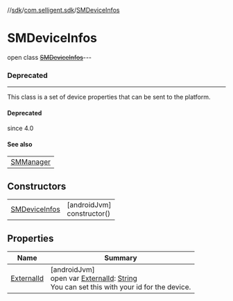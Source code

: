 //[sdk](../../../index.md)/[com.selligent.sdk](../index.md)/[SMDeviceInfos](index.md)

# SMDeviceInfos

open class [~~SMDeviceInfos~~](index.md)---

### Deprecated

---

This class is a set of device properties that can be sent to the platform.

#### Deprecated

since 4.0

#### See also

| |
|---|
| [SMManager](../-s-m-manager/send-device-infos.md) |

## Constructors

| | |
|---|---|
| [SMDeviceInfos](-s-m-device-infos.md) | [androidJvm]<br>constructor() |

## Properties

| Name | Summary |
|---|---|
| [ExternalId](-external-id.md) | [androidJvm]<br>open var [ExternalId](-external-id.md): [String](https://developer.android.com/reference/kotlin/java/lang/String.html)<br>You can set this with your id for the device. |
